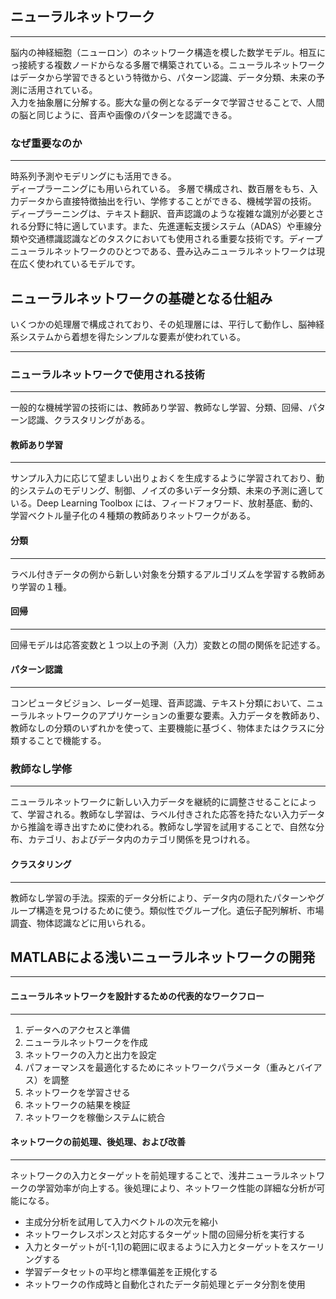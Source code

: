 ## ニューラルネットワーク
***
脳内の神経細胞（ニューロン）のネットワーク構造を模した数学モデル。相互にっ接続する複数ノードからなる多層で構築されている。ニューラルネットワークはデータから学習できるという特徴から、パターン認識、データ分類、未来の予測に活用されている。  
入力を抽象層に分解する。膨大な量の例となるデータで学習させることで、人間の脳と同じように、音声や画像のパターンを認識できる。   
### なぜ重要なのか
***
時系列予測やモデリングにも活用できる。    
ディープラーニングにも用いられている。
多層で構成され、数百層をもち、入力データから直接特徴抽出を行い、学修することができる、機械学習の技術。      
ディープラーニングは、テキスト翻訳、音声認識のような複雑な識別が必要とされる分野に特に適しています。また、先進運転支援システム（ADAS）や車線分類や交通標識認識などのタスクにおいても使用される重要な技術です。ディープニューラルネットワークのひとつである、畳み込みニューラルネットワークは現在広く使われているモデルです。      
## ニューラルネットワークの基礎となる仕組み  
いくつかの処理層で構成されており、その処理層には、平行して動作し、脳神経系システムから着想を得たシンプルな要素が使われている。     
***
### ニューラルネットワークで使用される技術  
***
一般的な機械学習の技術には、教師あり学習、教師なし学習、分類、回帰、パターン認識、クラスタリングがある。    
#### 教師あり学習  
***
サンプル入力に応じて望ましい出りょおくを生成するように学習されており、動的システムのモデリング、制御、ノイズの多いデータ分類、未来の予測に適している。Deep Learning Toolbox には、フィードフォワード、放射基底、動的、学習ベクトル量子化の４種類の教師ありネットワークがある。   
#### 分類
***
ラベル付きデータの例から新しい対象を分類するアルゴリズムを学習する教師あり学習の１種。
#### 回帰
***
回帰モデルは応答変数と１つ以上の予測（入力）変数との間の関係を記述する。
#### パターン認識
***
コンピュータビジョン、レーダー処理、音声認識、テキスト分類において、ニューラルネットワークのアプリケーションの重要な要素。入力データを教師あり、教師なしの分類のいずれかを使って、主要機能に基づく、物体またはクラスに分類することで機能する。
### 教師なし学修
***
ニューラルネットワークに新しい入力データを継続的に調整させることによって、学習される。教師なし学習は、ラベル付きされた応答を持たない入力データから推論を導き出すために使われる。教師なし学習を試用することで、自然な分布、カテゴリ、およびデータ内のカテゴリ関係を見つけれる。
#### クラスタリング
***
教師なし学習の手法。探索的データ分析により、データ内の隠れたパターンやグループ構造を見つけるために使う。類似性でグループ化。遺伝子配列解析、市場調査、物体認識などに用いられる。

## MATLABによる浅いニューラルネットワークの開発
***
#### ニューラルネットワークを設計するための代表的なワークフロー
***
1. データへのアクセスと準備
2. ニューラルネットワークを作成
3. ネットワークの入力と出力を設定
4. パフォーマンスを最適化するためにネットワークパラメータ（重みとバイアス）を調整
5. ネットワークを学習させる
6. ネットワークの結果を検証
7. ネットワークを稼働システムに統合

#### ネットワークの前処理、後処理、および改善  
***
ネットワークの入力とターゲットを前処理することで、浅井ニューラルネットワークの学習効率が向上する。後処理により、ネットワーク性能の詳細な分析が可能になる。
- 主成分分析を試用して入力ベクトルの次元を縮小
- ネットワークレスポンスと対応するターゲット間の回帰分析を実行する
- 入力とターゲットが[-1,1]の範囲に収まるように入力とターゲットをスケーリングする
- 学習データセットの平均と標準偏差を正規化する
- ネットワークの作成時と自動化されたデータ前処理とデータ分割を使用


